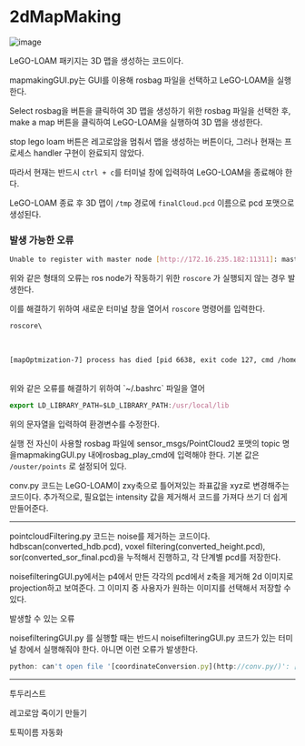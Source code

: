 # 2dMapMaking </br>
![image](https://github.com/VIPLabGachon/2dMapMaking/assets/130475746/78b5dcdd-fd84-4ccc-83a2-09a5c3a033ae)

LeGO-LOAM 패키지는 3D 맵을 생성하는 코드이다. </br>

mapmakingGUI.py는 GUI를 이용해 rosbag 파일을 선택하고 LeGO-LOAM을 실행한다. </br>

Select rosbag을 버튼을 클릭하여 3D 맵을 생성하기 위한 rosbag 파일을 선택한 후, make a map 버튼을 클릭하여 LeGO-LOAM을 실행하여 3D 맵을 생성한다. </br>

stop lego loam  버튼은 레고로암을 멈춰서 맵을 생성하는 버튼이다, 그러나 현재는 프로세스 handler 구현이 완료되지 않았다.</br>

 따라서 현재는 반드시 `ctrl + c`를 터미널 창에 입력하여 LeGO-LOAM을 종료해야 한다.</br>

LeGO-LOAM 종료 후 3D 맵이 `/tmp` 경로에 `finalCloud.pcd` 이름으로 pcd 포맷으로 생성된다. </br>

### 발생 가능한 오류 </br>

```bash
Unable to register with master node [http://172.16.235.182:11311]: master may not be running yet. Will keep trying. 
```

위와 같은 형태의 오류는 ros node가 작동하기 위한 `roscore` 가 실행되지 않는 경우 발생한다. </br>

이를 해결하기 위하여 새로운 터미널 창을 열어서 `roscore` 명령어를 입력한다. </br>

```jsx
roscore\
```
</br>

```bash
[mapOptmization-7] process has died [pid 6638, exit code 127, cmd /home/xxxxxx/catkin_pkg/devel/lib/lego_loam/mapOptmization __name:=mapOptmization ]
```
</br>
위와 같은 오류를 해결하기 위하여 `~/.bashrc` 파일을 열어 </br>

```jsx
export LD_LIBRARY_PATH=$LD_LIBRARY_PATH:/usr/local/lib
```

위의 문자열을 입력하여 환경변수를 수정한다.</br>

실행 전 자신이 사용할 rosbag 파일에 sensor_msgs/PointCloud2 포맷의 topic 명을mapmakingGUI.py 내에rosbag_play_cmd에 입력해야 한다. 기본 값은 `/ouster/points` 로 설정되어 있다.</br>

conv.py 코드는 LeGO-LOAM이 zxy축으로 틀어져있는 좌표값을 xyz로 변경해주는 코드이다. 추가적으로, 필요없는 intensity 값을 제거해서 코드를 가져다 쓰기 더 쉽게 만들어준다.</br>

---

pointcloudFiltering.py 코드는 noise를 제거하는 코드이다. hdbscan(converted_hdb.pcd), voxel filtering(converted_height.pcd), sor(converted_sor_final.pcd)을 누적해서 진행하고, 각 단계별 pcd를 저장한다. </br>

noisefilteringGUI.py에서는 p4에서 만든 각각의 pcd에서 z축을 제거해 2d 이미지로 projection하고 보여준다. 그 이미지 중 사용자가 원하는 이미지를 선택해서 저장할 수 있다.</br>

발생할 수 있는 오류</br>

noisefilteringGUI.py 를 실행할 때는 반드시 noisefilteringGUI.py 코드가 있는 터미널 창에서 실행해줘야 한다. 아니면 이런 오류가 발생한다.</br>

```jsx
python: can't open file '[coordinateConversion.py](http://conv.py/)': [Errno 2] No such file or directory
```

---


투두리스트</br>

레고로암 죽이기 만들기</br>

토픽이름 자동화</br>
